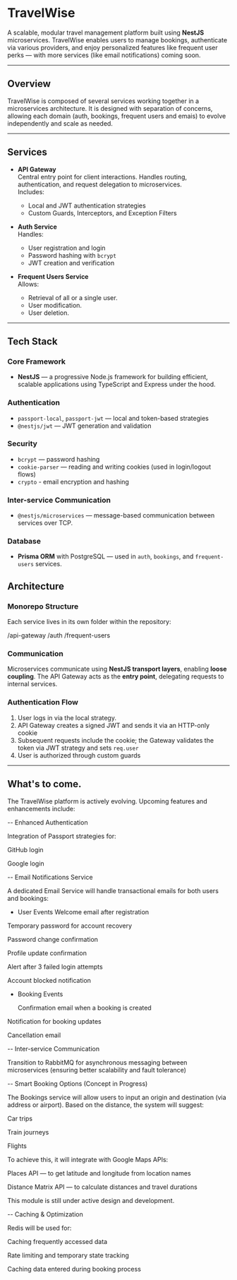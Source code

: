 # TravelWise

A scalable, modular travel management platform built using **NestJS** microservices. TravelWise enables users to manage bookings, authenticate via various providers, and enjoy personalized features like frequent user perks — with more services (like email notifications) coming soon.

---

## Overview

TravelWise is composed of several services working together in a microservices architecture. It is designed with separation of concerns, allowing each domain (auth, bookings, frequent users and emais) to evolve independently and scale as needed.

---

## Services

- **API Gateway**  
  Central entry point for client interactions. Handles routing, authentication, and request delegation to microservices.  
  Includes:

  - Local and JWT authentication strategies
  - Custom Guards, Interceptors, and Exception Filters

- **Auth Service**  
  Handles:

  - User registration and login
  - Password hashing with `bcrypt`
  - JWT creation and verification

- **Frequent Users Service**  
  Allows:

  - Retrieval of all or a single user.
  - User modification.
  - User deletion.

---

## Tech Stack

### Core Framework

- **NestJS** — a progressive Node.js framework for building efficient, scalable applications using TypeScript and Express under the hood.

### Authentication

- `passport-local`, `passport-jwt` — local and token-based strategies
- `@nestjs/jwt` — JWT generation and validation

### Security

- `bcrypt` — password hashing
- `cookie-parser` — reading and writing cookies (used in login/logout flows)
- `crypto` - email encryption and hashing

### Inter-service Communication

- `@nestjs/microservices` — message-based communication between services over TCP.

### Database

- **Prisma ORM** with PostgreSQL — used in `auth`, `bookings`, and `frequent-users` services.

## Architecture

### Monorepo Structure

Each service lives in its own folder within the repository:

/api-gateway
/auth
/frequent-users

### Communication

Microservices communicate using **NestJS transport layers**, enabling **loose coupling**. The API Gateway acts as the **entry point**, delegating requests to internal services.

### Authentication Flow

1. User logs in via the local strategy.
2. API Gateway creates a signed JWT and sends it via an HTTP-only cookie
3. Subsequent requests include the cookie; the Gateway validates the token via JWT strategy and sets `req.user`
4. User is authorized through custom guards

---

## What's to come.

The TravelWise platform is actively evolving. Upcoming features and enhancements include:

-- Enhanced Authentication

Integration of Passport strategies for:

GitHub login

Google login

-- Email Notifications Service

A dedicated Email Service will handle transactional emails for both users and bookings:

- User Events
  Welcome email after registration

Temporary password for account recovery

Password change confirmation

Profile update confirmation

Alert after 3 failed login attempts

Account blocked notification

- Booking Events

  Confirmation email when a booking is created

Notification for booking updates

Cancellation email

-- Inter-service Communication

Transition to RabbitMQ for asynchronous messaging between microservices
(ensuring better scalability and fault tolerance)

-- Smart Booking Options (Concept in Progress)

The Bookings service will allow users to input an origin and destination (via address or airport). Based on the distance, the system will suggest:

Car trips

Train journeys

Flights

To achieve this, it will integrate with Google Maps APIs:

Places API — to get latitude and longitude from location names

Distance Matrix API — to calculate distances and travel durations

This module is still under active design and development.

-- Caching & Optimization

Redis will be used for:

Caching frequently accessed data

Rate limiting and temporary state tracking

Caching data entered during booking process
